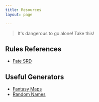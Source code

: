 ```yaml
---
title: Resources
layout: page

---
```


> It's dangerous to go alone! Take this!

## Rules References
- [Fate SRD](https://fate-srd.com/)

## Useful Generators
- [Fantasy Maps](https://azgaar.github.io/Fantasy-Map-Generator/)
- [Random Names](https://www.behindthename.com/random/)